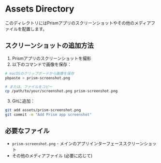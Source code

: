 # Assets Directory

このディレクトリにはPrismアプリのスクリーンショットやその他のメディアファイルを配置します。

## スクリーンショットの追加方法

1. Prismアプリのスクリーンショットを撮影
2. 以下のコマンドで画像を保存：

```bash
# macOSのクリップボードから画像を保存
pbpaste > prism-screenshot.png

# または、ファイルをコピー
cp /path/to/your/screenshot.png prism-screenshot.png
```

3. Gitに追加：

```bash
git add assets/prism-screenshot.png
git commit -m "Add Prism app screenshot"
```

## 必要なファイル

- `prism-screenshot.png` - メインのアプリインターフェーススクリーンショット
- その他のメディアファイル (必要に応じて)